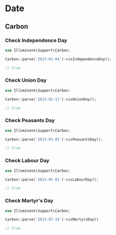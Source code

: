 # Date

## Carbon

### Check Independence Day

```php
use Illuminate\Support\Carbon;

Carbon::parse('2023-01-04')->isIndependenceDay();

// true
```

### Check Union Day

```php
use Illuminate\Support\Carbon;

Carbon::parse('2023-02-12')->isUnionDay();

// true
```

### Check Peasants Day

```php
use Illuminate\Support\Carbon;

Carbon::parse('2023-03-02')->isPeasantsDay();

// true
```

### Check Labour Day

```php
use Illuminate\Support\Carbon;

Carbon::parse('2023-05-01')->isLabourDay();

// true
```

### Check Martyr's Day

```php
use Illuminate\Support\Carbon;

Carbon::parse('2023-07-19')->isMartyrsDay()

// true
```